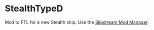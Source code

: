 StealthTypeD
============

Mod to FTL for a new Stealth ship. Use the [Slipstream Mod Manager](http://www.ftlgame.com/forum/viewtopic.php?f=12&t=17102).
